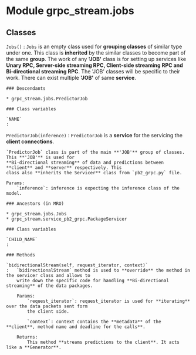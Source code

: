 Module grpc_stream.jobs
=======================

Classes
-------

`Jobs()`
:   `Jobs` is an empty class used for **grouping classes** of similar type under one. This class is **inherited**
by the similar classes to become part of the same **group**. The work of any **'JOB'** class is for setting
up services like **Unary RPC, Server-side streaming RPC, Client-side streaming RPC and Bi-directional streaming
RPC**. The 'JOB' classes will be specific to their work. There can exist multiple **'JOB'** of same **service**.

    ### Descendants

    * grpc_stream.jobs.PredictorJob

    ### Class variables

    `NAME`
    :

`PredictorJob(inference)`
:   `PredictorJob` is a **service** for the servicing the **client connections**.

    `PredictorJob` class is part of the main **'JOB'** group of classes. This **'JOB'** is used for
    **Bi-directional streaming** of data and predictions between **client** and **server** respectively. This
    class also **inherits the Servicer** class from `pb2_grpc.py` file.
    
    Params:
        `inference`: inference is expecting the inference class of the model.

    ### Ancestors (in MRO)

    * grpc_stream.jobs.Jobs
    * grpc_stream.service_pb2_grpc.PackageServicer

    ### Class variables

    `CHILD_NAME`
    :

    ### Methods

    `bidirectionalStream(self, request_iterator, context)`
    :   `bidirectionalStream` method is used to **override** the method in the servicer class and allows to
        write down the specific code for handling **Bi-directional streaming** of the data packages.
        
        Params:
            `request_iterator`: request_iterator is used for **iterating** over the data packets sent form
            the client side.
        
            `context`: context contains the **metadata** of the **client**, method name and deadline for the calls**.
        
        Returns:
            This method **streams predictions to the client**. It acts like a **Generator**.